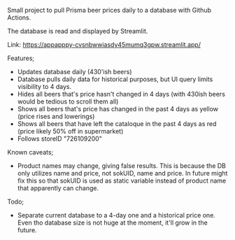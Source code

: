 Small project to pull Prisma beer prices daily to a database with Github Actions.

The database is read and displayed by Streamlit.

Link: 
https://appapppy-cvsnbwwiasdy45mumq3gpw.streamlit.app/

Features;

- Updates database daily (430'ish beers)
- Database pulls daily data for historical purposes, but UI query limits visibility to 4 days. 
- Hides all beers that's price hasn't changed in 4 days (with 430ish beers would be tedious to scroll them all)
- Shows all beers that's price has changed in the past 4 days as yellow (price rises and lowerings)
- Shows all beers that have left the cataloque in the past 4 days as red (price likely 50% off in supermarket)
- Follows storeID "726109200"


Known caveats; 

- Product names may change, giving false results. This is because the DB only utilizes name and price, not sokUID, name and price. In future might fix this so that sokUID is used as static variable instead of product name that apparently can change. 

Todo; 

- Separate current database to a 4-day one and a historical price one. Even tho database size is not huge at the moment, it'll grow in the future. 
